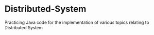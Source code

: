 # Distributed-System
Practicing Java code for the implementation of various topics relating to Distributed System
